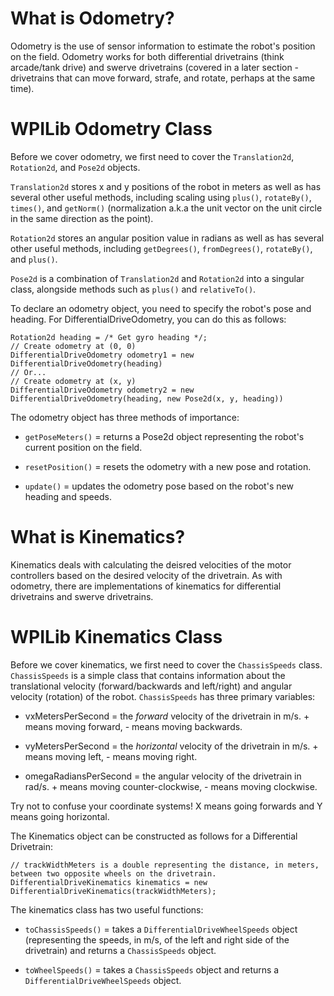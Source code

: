 # What is Odometry?
Odometry is the use of sensor information to estimate the robot's position on the field. Odometry works for both differential drivetrains (think arcade/tank drive) and swerve drivetrains (covered in a later section - drivetrains that can move forward, strafe, and rotate, perhaps at the same time).

# WPILib Odometry Class
Before we cover odometry, we first need to cover the `Translation2d`, `Rotation2d`, and `Pose2d` objects.

`Translation2d` stores x and y positions of the robot in meters as well as has several other useful methods, including scaling using `plus()`, `rotateBy()`, `times()`, and `getNorm()` (normalization a.k.a the unit vector on the unit circle in the same direction as the point).

`Rotation2d` stores an angular position value in radians as well as has several other useful methods, including `getDegrees()`, `fromDegrees()`, `rotateBy()`, and `plus()`.

`Pose2d` is a combination of `Translation2d` and `Rotation2d` into a singular class, alongside methods such as `plus()` and `relativeTo()`.

To declare an odometry object, you need to specify the robot's pose and heading. For DifferentialDriveOdometry, you can do this as follows:

```
Rotation2d heading = /* Get gyro heading */;
// Create odometry at (0, 0)
DifferentialDriveOdometry odometry1 = new DifferentialDriveOdometry(heading)
// Or...
// Create odometry at (x, y)
DifferentialDriveOdometry odometry2 = new DifferentialDriveOdometry(heading, new Pose2d(x, y, heading))
```

The odometry object has three methods of importance:

- `getPoseMeters()` = returns a Pose2d object representing the robot's current position on the field.

- `resetPosition()` = resets the odometry with a new pose and rotation.

- `update()` = updates the odometry pose based on the robot's new heading and speeds.

# What is Kinematics?
Kinematics deals with calculating the deisred velocities of the motor controllers based on the desired velocity of the drivetrain. As with odometry, there are implementations of kinematics for differential drivetrains and swerve drivetrains.

# WPILib Kinematics Class
Before we cover kinematics, we first need to cover the `ChassisSpeeds` class. `ChassisSpeeds` is a simple class that contains information about the translational velocity (forward/backwards and left/right) and angular velocity (rotation) of the robot. `ChassisSpeeds` has three primary variables:

- vxMetersPerSecond = the *forward* velocity of the drivetrain in m/s. + means moving forward, - means moving backwards.

- vyMetersPerSecond = the *horizontal* velocity of the drivetrain in m/s. + means moving left, - means moving right.

- omegaRadiansPerSecond = the angular velocity of the drivetrain in rad/s. + means moving counter-clockwise, - means moving clockwise.

Try not to confuse your coordinate systems! X means going forwards and Y means going horizontal.

The Kinematics object can be constructed as follows for a Differential Drivetrain:

```
// trackWidthMeters is a double representing the distance, in meters, between two opposite wheels on the drivetrain.
DifferentialDriveKinematics kinematics = new DifferentialDriveKinematics​(trackWidthMeters);
```

The kinematics class has two useful functions:

- `toChassisSpeeds()` = takes a `DifferentialDriveWheelSpeeds` object (representing the speeds, in m/s, of the left and right side of the drivetrain) and returns a `ChassisSpeeds` object.

- `toWheelSpeeds()` = takes a `ChassisSpeeds` object and returns a `DifferentialDriveWheelSpeeds` object.
